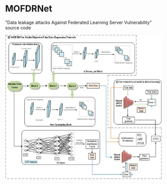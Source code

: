 # MOFDRNet
"Data leakage attacks Against Federated Learning Server Vulnerability"  source code

![](.\fig.jpg "")
